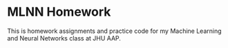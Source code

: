 # MLNN Homework

This is homework assignments and practice code for my Machine Learning and Neural Networks class at JHU AAP.

